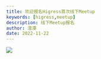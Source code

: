 ```yaml
---
title: 欢迎报名Higress首次线下Meetup
keywords: [higress,meetup]
description: 线下Meetup报名 
author: 澄潭
date: 2022-11-22
---
```

<!--truncate-->
![](https://img.alicdn.com/imgextra/i4/O1CN013pqDug1iTf1wdYIat_!!6000000004414-2-tps-800-8358.png)
